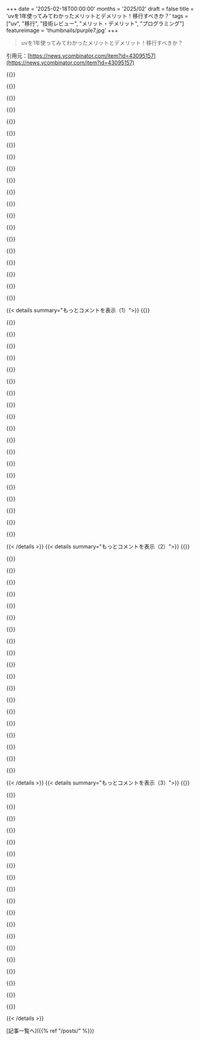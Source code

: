 +++
date = '2025-02-18T00:00:00'
months = '2025/02'
draft = false
title = 'uvを1年使ってみてわかったメリットとデメリット！移行すべきか？'
tags = ["uv", "移行", "技術レビュー", "メリット・デメリット", "プログラミング"]
featureimage = 'thumbnails/purple7.jpg'
+++

> uvを1年使ってみてわかったメリットとデメリット！移行すべきか？

引用元：[https://news.ycombinator.com/item?id=43095157](https://news.ycombinator.com/item?id=43095157)

{{<matomeQuote body="めっちゃよく書けた記事だね！Pythonのパッケージングの難しさについての分析がすごくいいと思う。uvの登場でやっとPythonのパッケージングが解決した気がする。単一ファイルのPythonスクリプト内に依存関係を持てるのがほんとに美しいと思う。<br>＞”小さなPythonスクリプトで依存関係を避けるか、面倒な作業をしなきゃいけなかった。”<br>依存関係を追加することが恐ろしかったけど、結局同じことしてた。<br>＞”これがあると作業がまるで変わる。”<br>完全に共感するよ。" userName="barosl" createdAt="2025-02-19T00:30:06" color="#38d3d3">}}

{{<matomeQuote body="依存関係リストにタイムスタンプを凍結することが大事だと思う。Pythonのパッケージは、新しいバージョンが増えていく中で互換性を維持するのがほんとに難しいから。特別なtomlの設定が役立つよ。<br>これのおかげで古い環境をすぐに再構築できたし、スピードも大事だね。" userName="epistasis" createdAt="2025-02-19T00:55:40" color="#38d3d3">}}

{{<matomeQuote body="漏れてるかもしれないけど、`requests`の正確なバージョンに固定すれば同じなんじゃない？リリース日で制限するのと実質同じだと思うけど。" userName="woodruffw" createdAt="2025-02-19T03:10:29" color="">}}

{{<matomeQuote body="依存関係の固定はいいけど、`requests`のトランジティブ依存関係は固定されないから、ロックファイルがないと意味ないよ。ロックファイルは良い手段だけど、単一ファイルのスクリプトには過剰かも。" userName="athrun" createdAt="2025-02-19T03:18:06" color="#ff5c5c">}}

{{<matomeQuote body="ファイル数なんて関係あるの？ロックファイル使えばトランジティブ依存関係も固定できるよ。他の言語ではこんなことが求められたら大変だと思うけど。" userName="EdwardDiego" createdAt="2025-02-19T09:27:26" color="">}}

{{<matomeQuote body="これをしっかりやる言語あったら教えてほしい。でも、CI用の小さなスクリプトとか、同僚に送る単一ファイルスクリプトのことを言ってるんだ。でも、2年後には同じバージョンの`c`が手に入らなくなることも多いからね。このタイムスタンプなアプローチは完全ではないけど、99％の確率で同じ依存関係のグラフと結果になる。" userName="hannibalhorn" createdAt="2025-02-19T10:47:02" color="#785bff">}}

{{<matomeQuote body="ScalaのAmmoniteスクリプトみたいに、JVMエコシステムでは依存関係をうまく扱うよ。最初から依存関係の解決が決定論的だから、固定する必要がないんだ。新しいパッチバージョンへのアップグレードも簡単だけど、やるには明示的なアクションが必要だよ。" userName="lmm" createdAt="2025-02-19T13:02:21" color="#785bff">}}

{{<matomeQuote body="Rustもこれをうまく扱うよ。可能であれば`c`を共有したり、依存関係を分割したりできる。Cargo.lockが正確な解決を保存するから安心だね。" userName="__s" createdAt="2025-02-19T11:41:59" color="#785bff">}}

{{<matomeQuote body="ファイル数は大事だよ。一つのファイルは共有しやすいから、Slackとかに簡単にコピーしたりアップロードしたりできる。一方、複数のファイルだと面倒だから。全体的に将来の壊れる可能性があるならそれでいいけど、使うケースは理解できる。" userName="kokada" createdAt="2025-02-19T11:34:55" color="">}}

{{<matomeQuote body="ソフトウェア工学の一般的な原則として、選択肢があれば、コードベースの中で関連する変更点が少なくて済む方がいい。それってドキュメントの管理も便利だから。" userName="epistasis" createdAt="2025-02-19T15:21:25" color="">}}

{{<matomeQuote body="どうしてファイルの数が重要なの？<br>これはプロジェクトじゃなくて~/binにあるスクリプト用だから、自己完結してる必要があるんだよね。" userName="deanishe" createdAt="2025-02-19T17:48:01" color="">}}

{{<matomeQuote body="依存関係のバージョンが出た時点を基に、暗黙の時間ベースのピン留めを示すことができるかも。ただの案だけどね。" userName="einpoklum" createdAt="2025-02-19T06:39:28" color="">}}

{{<matomeQuote body="それって、まさにその上で説明されてることじゃないの？" userName="froh" createdAt="2025-02-19T07:30:31" color="">}}

{{<matomeQuote body="Rustにこの機能が追加されることを一番期待してるよ。ロックファイルを保存しないと、同じパッケージのバージョンを戻すのがひどく大変なんだ。" userName="CJefferson" createdAt="2025-02-19T10:31:04" color="#45d325">}}

{{<matomeQuote body="なんでロックファイルを保存しないの？" userName="HumanOstrich" createdAt="2025-02-19T10:43:19" color="">}}

{{<matomeQuote body="わあ、シェアしてくれてありがとう！これが私が足りないと思ってた部分だったんだ。" userName="athrun" createdAt="2025-02-19T01:38:15" color="">}}

{{<matomeQuote body="バージョンとハッシュ値を含むロックファイルは作らなかったの？そしたらバージョン探しがいらなくなるのに。" userName="zelphirkalt" createdAt="2025-02-19T09:06:18" color="#ff5733">}}

{{<matomeQuote body="おお！手作業でバイナリサーチやるの？それともuvがそのためのツールを提供してるの？" userName="sunshowers" createdAt="2025-02-19T03:04:07" color="">}}

{{<matomeQuote body="バイナリサーチってどこに入るの？例では、バージョンソルバーは’2023-10-16T00:00:00Z’以降のバージョンは存在しないかのように見てるよ。" userName="code_biologist" createdAt="2025-02-19T09:43:56" color="">}}

{{<matomeQuote body="残念ながらuvは新しいもので、一般的なケースのみ扱ってきたから、少しずつ問題が残ってる気がする。記事にも出てたけど、あまり詳しくないんだよね。" userName="aragilar" createdAt="2025-02-19T07:28:32" color="">}}

{{< details summary="もっとコメントを表示（1）">}}
{{<matomeQuote body="CライブラリのPython依存関係でのエッジケースの例だね。Pipenvはロックファイル生成時にマシンのアーキテクチャ固有のライブラリしか指定しないから、ARM Macbookで開発してUbuntuのx86-64ボックスにデプロイするとロックファイルが壊れちゃう。Poetryのロックファイルは大丈夫だけど、uvはどうなのかな？" userName="EdwardDiego" createdAt="2025-02-19T09:32:33" color="">}}

{{<matomeQuote body="PEP 751が新しいロックファイル標準を定義してるらしいね。uvを含むツールは、その設計に協力してるみたいで、アーキテクチャ別にロックできるようになるらしいよ。OPのPEP 723スタイルのコメントは簡単に人間が書けるって言ってるけど、君のケースは事前にパッケージ解決が必要だから、別のロックファイルが必要だよ。" userName="zahlman" createdAt="2025-02-19T09:46:32" color="#ff33a1">}}

{{<matomeQuote body="君の返事は私の質問とは関係ないけど、uvのロックファイルってPoetryみたいに複数アーキテクチャ扱えるの？" userName="EdwardDiego" createdAt="2025-02-19T10:01:48" color="">}}

{{<matomeQuote body="これめっちゃいい機能だと思う！Nixより手軽にスクリプトやPythonで使えるし、動かすのも簡単だよ。Nixは利点も多いけど、使うのがちょっと面倒になっちゃうんだよね。" userName="0xCMP" createdAt="2025-02-19T05:42:32" color="#ff33a1">}}

{{<matomeQuote body="Nixって初回の実行の後は遅くならないの？一回目は依存関係をビルドしないといけないけど、次は早くなると思うんだけど。" userName="zelphirkalt" createdAt="2025-02-19T09:08:17" color="">}}

{{<matomeQuote body="PythonやJS、他のスクリプト言語でもパッケージをURLからインポートできるようにしたいね。SHA384の整合性チェックを使ってさ。ランダムなスクリプトをインストールするのってセキュリティリスクがあるから、何でこれが取り入れられないんだろう。" userName="8n4vidtmkvmk" createdAt="2025-02-19T02:29:49" color="">}}

{{<matomeQuote body="Pythonには完全ハッシュの要件があって、依存関係の整合性を保証するために使えるんだ。これ、pipとuvで使えるよ。直接パッケージをインポートするわけじゃないけど、まあそれはパッケージがPythonのインポート機構の一部じゃないからだよ。" userName="woodruffw" createdAt="2025-02-19T03:16:12" color="">}}

{{<matomeQuote body="Denoとnpmは、使うすべての依存関係のハッシュをロックファイルに保存して、次回の再インストール時にそれを検証するよ。" userName="AgentME" createdAt="2025-02-20T00:19:53" color="#ff33a1">}}

{{<matomeQuote body="最初にインポートする時に、そのパッケージの整合性を証明する魔法のSHA384ハッシュをどこで最初に得るの？" userName="HumanOstrich" createdAt="2025-02-19T10:46:46" color="">}}

{{<matomeQuote body="この機能はいいけど、IDEが依存関係を認識しないからあんまり役立たないんだよね。スキルの問題なのかな？" userName="shlomo_z" createdAt="2025-02-19T07:15:05" color="">}}

{{<matomeQuote body="具体的に、その”認識”って何を想像してるん？IDEが独自のパッケージマネージャーを用意するとか期待してる？" userName="zahlman" createdAt="2025-02-19T10:16:06" color="">}}

{{<matomeQuote body="普通は”自分の検査やオートコンプリートが期待通りに動く”って意味だよね。" userName="TylerE" createdAt="2025-02-19T14:33:00" color="">}}

{{<matomeQuote body="コードが実際に持ってないものでオートコンプリートや検査なんて出来ないでしょ。" userName="zahlman" createdAt="2025-02-19T20:23:50" color="">}}

{{<matomeQuote body="これ、個人のスクリプトやプロジェクト以外にはひどいよ。生産に近いものだと、ほんとに悪夢だね。" userName="BossingAround" createdAt="2025-02-19T08:30:39" color="#785bff">}}

{{<matomeQuote body="チェックサムやハッシュサムが無いフローは生産に向いてないよ。uvはまだ使ったことないけど、同じファイルで依存関係をハッシュで指定できるならいいな。インポート文の順序はPythonがJSより良い点だね。IDEはモジュールやパッケージを一つだけ確認すればいいから、計算が楽だし。" userName="zelphirkalt" createdAt="2025-02-19T09:05:03" color="">}}

{{<matomeQuote body="なんでそうしたの？別々のプロジェクトのために小さいvenvを持たないの？それって簡単で、依存関係の衝突も避けられるよ。" userName="dagw" createdAt="2025-02-19T09:52:45" color="">}}

{{<matomeQuote body="これらのデータ処理スクリプトのスコープって何？生産に使うパイプラインなら、再現可能な依存関係が必要だと思う。探求的なJupyter Notebookなら理解できるけど。" userName="zelphirkalt" createdAt="2025-02-19T13:42:10" color="">}}

{{<matomeQuote body="小さなプロジェクトごとにvenvを作るのは面倒だし、不要な追加作業だよ。最初は依存関係が分からないし、個人的なスクリプトなら急いで進めたい。大きなenvで管理してるよ。" userName="slightwinder" createdAt="2025-02-19T12:32:10" color="">}}

{{<matomeQuote body="＞生産に向いてない設計だよ。Pythonユーザーの中には、何を生産と呼ぶのか知らない人もたくさんいる。NumPyを必要とするものを書いたりするんだよ。" userName="zahlman" createdAt="2025-02-19T10:15:10" color="">}}

{{<matomeQuote body="＞その使用法には警告が必要。私たちも依存関係管理について学び、教育される必要がある。非再現可能なソフトウェアの問題を繰り返さないために。" userName="zelphirkalt" createdAt="2025-02-19T14:07:32" color="">}}


{{< /details >}}
{{< details summary="もっとコメントを表示（2）">}}
{{<matomeQuote body="uv好きだけど、メインSSDに86GBもあるPython依存関係のダウンロードキャッシュはホントにイライラする。これは50種類のtorchのバージョンが原因で、pipの無秩序さを物語ってる。25年間プログラミングしててこんなに怒ったのは初めて。ScalaのSBTにも手をこまねいていたことがあるのに。" userName="sieve" createdAt="2025-02-18T23:25:35" color="">}}

{{<matomeQuote body="pipのせいではないと思うよ。PyTorchは空間をめちゃくちゃ消費するからね。新しい仮想環境を作って”python -m venv venv”を使ったら21MBだったのに、”venv/bin/pip install torch”で431MBに増えた。最も大きいファイルは178MBのlibtorch_cpu.dylib。uvのマニュアルにはPyTorchに関するセクションもあるよ。" userName="simonw" createdAt="2025-02-18T23:30:24" color="#45d325">}}

{{<matomeQuote body="uv pip使ってLLMソフトの依存関係をインストールしてるけど、uvがpipのロジックを再実装してるのか、pipに解決を任せてるのかはわからない。でも、torchの異なるバージョンがキャッシュにあるのは同じだから、これが実装とどう関係しているのか気になる。" userName="sieve" createdAt="2025-02-18T23:37:27" color="">}}

{{<matomeQuote body="uvはpipとは独立して解決ロジックを実装してるみたい。いろんなLLMライブラリが異なるバージョンのTorchを指定してる可能性があるよ。異なるPythonバージョンそれぞれに別々のTorchバイナリが必要だからね。uvを使えば、各プロジェクト用に別々のduplicated PyTorchを持たなくて済むよ！" userName="simonw" createdAt="2025-02-18T23:38:28" color="#45d325">}}

{{<matomeQuote body="＞異なるPythonバージョンそれぞれに別々のTorchバイナリが必要ですよね。<br>これを理解するのは難しかったけど、ABIの破損が関係してるっぽい。最近Pythonの拡張実装を調べてたけど、本当に不思議だ。" userName="sieve" createdAt="2025-02-18T23:50:02" color="">}}

{{<matomeQuote body="＞ABIの破損についてですね。<br>安定したABIというものがあるけど、それを守る必要はないんだよね。ABIはPythonのマイナーバージョンごとに変わることが多いから。常にPython VMを改善し続けていて、内部の型の表現を変更することが多いから。例えば、Python 3.6での辞書の改善とか。" userName="zahlman" createdAt="2025-02-19T10:50:11" color="#38d3d3">}}

{{<matomeQuote body="VMの境界を越えてメモリを共有するようなFFIは過去に考えられたことはあったのかな？<br>拡張をPythonの特定のバージョンと一緒にコンパイルする必要があるのはどうして？<br>pypiにFFIライブラリを見た記憶があるけど、Pythonの標準には無いと思う。" userName="sieve" createdAt="2025-02-19T11:10:17" color="">}}

{{<matomeQuote body="＞ABIの破損についてですね。<br>基本的にCPythonはバージョン間でABIの確実な安定性を保証しないけど、拡張が安定したABIに対してビルドされていれば別。このせいで同じような構築を何回もするハメになることが多い。TL;DRでは、Pythonの成功の副作用として複数のPythonバージョンを使ってるとこういう問題が起こるってこと。" userName="woodruffw" createdAt="2025-02-18T23:58:53" color="#ff33a1">}}

{{<matomeQuote body="Pythonはちょっと最近使い始めたけど、JavaやJSは時間をかけて最適化されたインタープリターがあるのに、なんでPythonにそんなことが起こらないのか疑問。<br>パフォーマンスを求めてpypyに移行しようとしてるけど、一部の依存関係が問題になるらしい。" userName="sieve" createdAt="2025-02-19T00:11:45" color="">}}

{{<matomeQuote body="JavaやJSはネイティブ拡張の使用をあまり奨励しないけど、Pythonはその対極にある。<br>だからホットパスをネイティブコードにオフロードすることが多い。最近はPythonの解釈性能にプラスの進展があったから、そういう傾向は少し改善されてる。" userName="woodruffw" createdAt="2025-02-19T00:29:43" color="#45d325">}}

{{<matomeQuote body="Nodeは初期の段階から安定した拡張APIを導入したから、Pythonよりも早くネイティブコードを扱いやすくなったんだよね。V8の速さや複雑なAPIのおかげで、開発者はPythonのようには手を出さなかったし、重要なライブラリがたくさん残ったんだ。" userName="throwup238" createdAt="2025-02-19T00:40:09" color="#785bff">}}

{{<matomeQuote body="JavaやJSは、Pythonに比べてネイティブ拡張を使うことがあまり推奨されてないよね。既に膨大なコードがあって、それを速くする必要があったから、他に選択肢がなかったんだ。もしPythonが同じ道を歩んでいたら、もっと簡単に早くなってただろうに。" userName="sieve" createdAt="2025-02-19T00:56:12" color="">}}

{{<matomeQuote body="最近Python使い始めたけど、JavaやJSは最適化が進んでるのに、なぜPythonだけ同じことができないのか不思議だよ。2008年からPythonのパフォーマンス向上が議論されてたし、3に移行する時も熱い話だったからね。CPythonの代わりになるものもいろいろ試みられたけど、結局失敗しちゃった。" userName="zerkten" createdAt="2025-02-19T03:50:29" color="#ff5c5c">}}

{{<matomeQuote body="GILよりも実際のPythonのパフォーマンスに目を向けるべきだと思うんだ。あの時代にパフォーマンスを改善できるはずの機会がたくさんあったのに。" userName="sieve" createdAt="2025-02-19T08:03:38" color="">}}

{{<matomeQuote body="Pythonは最近まであまり勢いがなかったけど、今はMicrosoftがバックアップしてスピード向上に取り組んでるんだよ。PyPyは独自の速さがあるんだけど、Cで書かれたモジュールにオフロードする方が一般的だから、ちょっと変な立ち位置だよね。" userName="Numerlor" createdAt="2025-02-19T00:19:14" color="">}}

{{<matomeQuote body="長いことPython使ってるけど、最近まであまり流行ってなかったってのには反論したくなった。でも、歴史的なグラフを見たら、2018年頃から急に人気が上がり始めたんだね。ただ、TIOBEのやり方はちょっと怪しいから、信憑性は薄いかも。" userName="simonw" createdAt="2025-02-19T01:03:14" color="">}}

{{<matomeQuote body="Tiobeはクソだと思う。GoogleがPython使い始めた2005年からもう注目されてたし、その頃からずっと進化してたよ。" userName="wiseowise" createdAt="2025-02-19T07:51:31" color="">}}

{{<matomeQuote body="abi3があまり使われない理由は、フルAPIでできることが限られていて、その影響でパフォーマンスが落ちるからだよ。" userName="int_19h" createdAt="2025-02-19T01:46:17" color="">}}

{{<matomeQuote body="それも理由の一つだと思うけど、主な理由はネイティブビルドがabi3をデフォルトにしないからで、みんな必要以上に多くのバージョンを公開してるし、abi3が使えるのに非abi3のものに依存する要因になってるんだ。" userName="woodruffw" createdAt="2025-02-19T01:59:14" color="">}}

{{<matomeQuote body="uvはNixみたいに同じファイルはハードリンクすべきだと思うんだ。パッケージマネージャーが余分なものを保存してるのは問題だからさ。" userName="conradev" createdAt="2025-02-18T23:42:30" color="">}}


{{< /details >}}
{{< details summary="もっとコメントを表示（3）">}}
{{<matomeQuote body="いい驚きが待ってるかもね。リンクモードのデフォルトについてはここで実装されてるよ：“https://docs.astral.sh/uv/reference/settings/#link-mode”" userName="Spivak" createdAt="2025-02-19T03:16:30" color="">}}

{{<matomeQuote body="なんでそう思うの？" userName="d0mine" createdAt="2025-02-19T02:11:29" color="">}}

{{<matomeQuote body="↑上で言ってたけど、”ファイルを探して5.5GBを削除した”ってのは実際には5.5GBじゃなかったかもね。" userName="conradev" createdAt="2025-02-19T03:48:28" color="">}}

{{<matomeQuote body="uv使ってるなら<br> $ uv cache prune<br> $ uv cache clean<br>を使って、週に一回か月に一回実行することをおすすめ。" userName="rsyring" createdAt="2025-02-19T03:20:51" color="#45d325">}}

{{<matomeQuote body="この問題はpipのせいじゃなくて、使いやすさとインストールサイズの間にコンフリクトがあるんだ。この大きさや設定の依存関係をユーザーに委ねないため、全てを一つのアーティファクトに詰め込む。Pythonのパッケージングはシステムの動作をどうするか前提にしていて、これがハードウェアの検出と合ってないんだよね。解決できるかな？多くの開発者が自分のワークフローで改善を感じてないから難しいだろうな。" userName="aragilar" createdAt="2025-02-19T08:08:53" color="#ff33a1">}}

{{<matomeQuote body="“ユーザーはCUDAやGPU設定を考えなくてもいい”ってのは俺の場合は違った。普通のPyTorchは動かなかったから、特定のバージョンをダウンロードしないといけなかった。全てを一つにまとめるってのはJavaでもやってるけど、Pythonのエコシステムは本当に混沌としてて、改善の流れは見えない。" userName="sieve" createdAt="2025-02-19T08:28:53" color="">}}

{{<matomeQuote body="クロスプラットフォームのJavaはJVMが全部やってくれるけど、Cで書かれたネイティブ拡張があると、すぐに問題が戻ってくる。" userName="physicsguy" createdAt="2025-02-19T09:04:31" color="">}}

{{<matomeQuote body="Cで書かれたネイティブ拡張があると戻ってくるけど、SQLiteプロジェクトのJDBCドライバーはOSに応じたCのバージョンを使っていて、依存関係でも手間取ることはない。" userName="sieve" createdAt="2025-02-19T09:26:44" color="#ff33a1">}}

{{<matomeQuote body="CUDAのバイナリが多いよね？" userName="RockRobotRock" createdAt="2025-02-18T23:36:05" color="">}}

{{<matomeQuote body="ROCmが約40％。でも同じバージョンのフォルダが2つあるから重複もあるね。" userName="sieve" createdAt="2025-02-18T23:39:06" color="">}}

{{<matomeQuote body="rmlintを使ってみれば？重複ファイルをreflinks（ファイルシステムが対応してれば）かハードリンクで置き換えてくれるよ。" userName="homebrewer" createdAt="2025-02-19T01:04:35" color="">}}

{{<matomeQuote body="uvにはシンボリックリンクやハードリンクの重複排除の予定はあるのかな？" userName="forrestthewoods" createdAt="2025-02-19T00:00:18" color="">}}

{{<matomeQuote body="よくわからないけど、ファイルをハッシュ名で保存して、その都度シンボリックリンクかハードリンクするのが一番シンプルかも。しかし、一部のアプリはこういうファイルと一緒にいると変な挙動を示すことがあるから要注意。Windowsには独自のシンボリックリンクとハードリンクがあるし、持ち運び可能性も問題だね。" userName="sieve" createdAt="2025-02-19T00:16:47" color="">}}

{{<matomeQuote body="ZFSのブロックレベルでの重複排除にはぴったりの使い道な気がする。" userName="IgorPartola" createdAt="2025-02-18T23:42:52" color="#785bff">}}

{{<matomeQuote body="ZFSは使ってないけど、このドライブには使いたくないな。カーネルにネイティブサポートが来るまで、メインドライブでは無理。つまり、永遠に無理かも。" userName="sieve" createdAt="2025-02-18T23:53:37" color="">}}

{{<matomeQuote body="borg [0]を試したことある？それともBTRFSの方がいいんじゃない？[0] https://borgbackup.readthedocs.io/en/stable/index.html" userName="hyperbrainer" createdAt="2025-02-19T08:46:27" color="">}}

{{<matomeQuote body="ZFSを13年間使ってるけど、バックアップを含めた全てのワークフローがそれに基づいているから、ずっと問題なく動いてるよ。" userName="sieve" createdAt="2025-02-19T09:56:21" color="#ff33a1">}}

{{<matomeQuote body="＞”そして、別の人生でScalaのSBT（シンプルビルドツール）を扱ってたけど、あなたの気持ちがわかる。”" userName="EdwardDiego" createdAt="2025-02-19T09:41:28" color="">}}

{{<matomeQuote body="これからScalaを試そうと思ってる人向けに、何が悪いのか、他のビルドツールはあるのか教えて。" userName="amelius" createdAt="2025-02-19T12:03:01" color="">}}

{{<matomeQuote body="最近のcondaに関する記事が多いけど、別に新しい機能じゃないのにみんな盛り上がってるのは変な感じ。例えば、＞”Pythonのブートストラッピングからの独立性”は、はい、condaだし。＞”全ての状況とプラットフォームでPythonをインストールして実行できる能力”も、はい、conda。そして、＞”非常に強力な依存関係解決機能”も、はい、conda（かmamba）。でもuvにはプロジェクト管理の機能があるから、そこは確かにいいとこだね。ただ、condaでPythonのインストールが簡単であることは昔からできるのに、こんなに驚かれているのが変だな。uvは実際クールなツールだと思うし、今後に期待してる。" userName="BrenBarn" createdAt="2025-02-19T04:52:06" color="#ff5c5c">}}


{{< /details >}}


[記事一覧へ]({{% ref "/posts/" %}})

